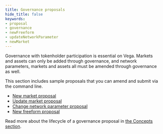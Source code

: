 ```yaml
---
title: Governance proposals
hide_title: false
keywords:
- proposal
- governance
- newFreeform
- updateNetworkParameter
- newMarket
---
```

Governance with tokenholder participation is essential on Vega. Markets and assets can only be added through governance, and network parameters, markets and assets all must be amended through governance as well.

This section includes sample proposals that you can amend and submit via the command line.
* [New market proposal](./new-market-proposal.md)
* [Update market proposal](./update-market-proposal.md)
* [Change network parameter proposal](./network-parameter-proposal.md)
* [New freeform proposal](./freeform-proposal.md)

Read more about the lifecycle of a governance proposal in [the Concepts section](../../concepts/vega-protocol.md#governance).